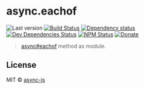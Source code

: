 # async.eachof

![Last version](https://img.shields.io/github/tag/async-js/eachof.svg?style=flat-square)
[![Build Status](http://img.shields.io/travis/async-js/eachof/master.svg?style=flat-square)](https://travis-ci.org/async-js/eachof)
[![Dependency status](http://img.shields.io/david/async-js/eachof.svg?style=flat-square)](https://david-dm.org/async-js/eachof)
[![Dev Dependencies Status](http://img.shields.io/david/dev/async-js/eachof.svg?style=flat-square)](https://david-dm.org/async-js/eachof#info=devDependencies)
[![NPM Status](http://img.shields.io/npm/dm/eachof.svg?style=flat-square)](https://www.npmjs.org/package/eachof)
[![Donate](https://img.shields.io/badge/donate-paypal-blue.svg?style=flat-square)](https://paypal.me/kikobeats)

> [async#eachof](https://github.com/async-js/async#eachof) method as module.

## License

MIT © [async-js](https://github.com/async-js)
